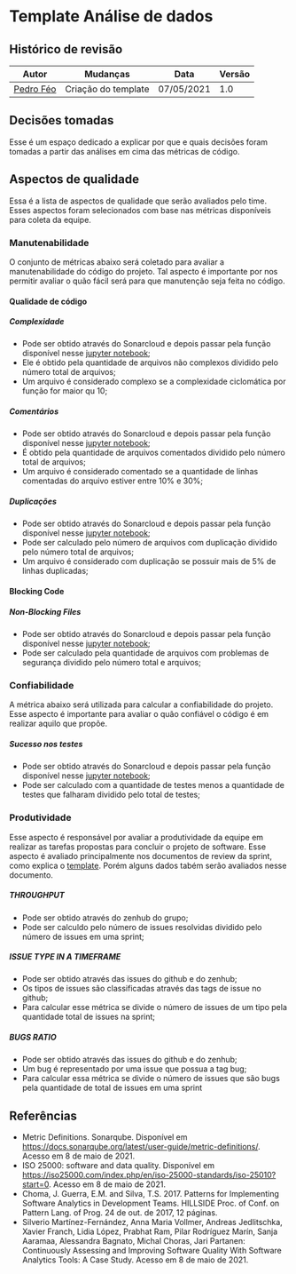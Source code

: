 # Template Análise de dados

## Histórico de revisão

| Autor                                | Mudanças            | Data       | Versão |
| ------------------------------------ | ------------------- | ---------- | ------ |
| [Pedro Féo](https://github.com/phe0) | Criação do template | 07/05/2021 | 1.0    |

## Decisões tomadas

Esse é um espaço dedicado a explicar por que e quais decisões foram tomadas a partir das análises em cima das métricas de código.

## Aspectos de qualidade

Essa é a lista de aspectos de qualidade que serão avaliados pelo time. Esses aspectos foram selecionados com base nas métricas disponíveis para coleta da equipe.

### Manutenabilidade

O conjunto de métricas abaixo será coletado para avaliar a manutenabilidade do código do projeto. Tal aspecto é importante por nos permitir avaliar o quão fácil será para que manutenção seja feita no código.

#### Qualidade de código

##### Complexidade

- Pode ser obtido através do Sonarcloud e depois passar pela função disponível nesse [jupyter notebook](https://github.com/fga-eps-mds/Analytics/blob/main/analytics.ipynb);
- Ele é obtido pela quantidade de arquivos não complexos dividido pelo número total de arquivos;
- Um arquivo é considerado complexo se a complexidade ciclomática por função for maior qu 10;

##### Comentários

- Pode ser obtido através do Sonarcloud e depois passar pela função disponível nesse [jupyter notebook](https://github.com/fga-eps-mds/Analytics/blob/main/analytics.ipynb);
- É obtido pela quantidade de arquivos comentados dividido pelo número total de arquivos;
- Um arquivo é considerado comentado se a quantidade de linhas comentadas do arquivo estiver entre 10% e 30%;

##### Duplicações

- Pode ser obtido através do Sonarcloud e depois passar pela função disponível nesse [jupyter notebook](https://github.com/fga-eps-mds/Analytics/blob/main/analytics.ipynb);
- Pode ser calculado pelo número de arquivos com duplicação dividido pelo número total de arquivos;
- Um arquivo é considerado com duplicação se possuir mais de 5% de linhas duplicadas;

#### Blocking Code

##### Non-Blocking Files

- Pode ser obtido através do Sonarcloud e depois passar pela função disponível nesse [jupyter notebook](https://github.com/fga-eps-mds/Analytics/blob/main/analytics.ipynb);
- Pode ser calculado pela quantidade de arquivos com problemas de segurança dividido pelo número total e arquivos;

### Confiabilidade

A métrica abaixo será utilizada para calcular a confiabilidade do projeto. Esse aspecto é importante para avaliar o quão confiável o código é em realizar aquilo que propõe.

##### Sucesso nos testes

- Pode ser obtido através do Sonarcloud e depois passar pela função disponível nesse [jupyter notebook](https://github.com/fga-eps-mds/Analytics/blob/main/analytics.ipynb);
- Pode ser calculado com a quantidade de testes menos a quantidade de testes que falharam dividido pelo total de testes;

### Produtividade

Esse aspecto é responsável por avaliar a produtividade da equipe em realizar as tarefas propostas para concluir o projeto de software. Esse aspecto é avaliado principalmente nos documentos de review da sprint, como explica o [template](./review.md). Porém alguns dados tabém serão avaliados nesse documento.

##### THROUGHPUT

- Pode ser obtido através do zenhub do grupo;
- Pode ser calculdo pelo número de issues resolvidas dividido pelo número de issues em uma sprint;

##### ISSUE TYPE IN A TIMEFRAME

- Pode ser obtido através das issues do github e do zenhub;
- Os tipos de issues são classificadas através das tags de issue no github;
- Para calcular esse métrica se divide o número de issues de um tipo pela quantidade total de issues na sprint;

##### BUGS RATIO

- Pode ser obtido através das issues do github e do zenhub;
- Um bug é representado por uma issue que possua a tag bug;
- Para calcular essa métrica se divide o número de issues que são bugs pela quantidade de total de issues em uma sprint

## Referências

- Metric Definitions. Sonarqube. Disponível em <https://docs.sonarqube.org/latest/user-guide/metric-definitions/>. Acesso em 8 de maio de 2021.
- ISO 25000: software and data quality. Disponível em <https://iso25000.com/index.php/en/iso-25000-standards/iso-25010?start=0>. Acesso em 8 de maio de 2021.
- Choma, J. Guerra, E.M. and Silva, T.S. 2017. Patterns for Implementing Software Analytics in Development Teams. HILLSIDE Proc. of Conf. on Pattern Lang. of Prog. 24 de out. de 2017, 12 páginas.
- Silverio Martínez-Fernández, Anna Maria Vollmer, Andreas Jedlitschka, Xavier Franch, Lidia López, Prabhat Ram, Pilar Rodríguez Marín, Sanja Aaramaa, Alessandra Bagnato, Michal Choras, Jari Partanen: Continuously Assessing and Improving Software Quality With Software Analytics Tools: A Case Study. Acesso em 8 de maio de 2021.
